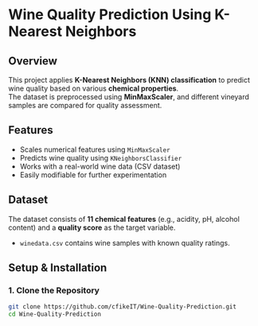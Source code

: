 # Wine Quality Prediction Using K-Nearest Neighbors

## Overview
This project applies **K-Nearest Neighbors (KNN) classification** to predict wine quality based on various **chemical properties**.  
The dataset is preprocessed using **MinMaxScaler**, and different vineyard samples are compared for quality assessment.

## Features
- Scales numerical features using `MinMaxScaler`
- Predicts wine quality using `KNeighborsClassifier`
- Works with a real-world wine data (CSV dataset)
- Easily modifiable for further experimentation

## Dataset
The dataset consists of **11 chemical features** (e.g., acidity, pH, alcohol content) and a **quality score** as the target variable.  
- `winedata.csv` contains wine samples with known quality ratings.

## Setup & Installation

### 1. Clone the Repository
```bash
git clone https://github.com/cfikeIT/Wine-Quality-Prediction.git
cd Wine-Quality-Prediction
